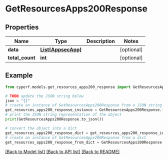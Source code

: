 # GetResourcesApps200Response


## Properties

Name | Type | Description | Notes
------------ | ------------- | ------------- | -------------
**data** | [**List[AppsecApp]**](AppsecApp.md) |  | [optional] 
**total_count** | **int** |  | [optional] 

## Example

```python
from cyperf.models.get_resources_apps200_response import GetResourcesApps200Response

# TODO update the JSON string below
json = "{}"
# create an instance of GetResourcesApps200Response from a JSON string
get_resources_apps200_response_instance = GetResourcesApps200Response.from_json(json)
# print the JSON string representation of the object
print(GetResourcesApps200Response.to_json())

# convert the object into a dict
get_resources_apps200_response_dict = get_resources_apps200_response_instance.to_dict()
# create an instance of GetResourcesApps200Response from a dict
get_resources_apps200_response_from_dict = GetResourcesApps200Response.from_dict(get_resources_apps200_response_dict)
```
[[Back to Model list]](../README.md#documentation-for-models) [[Back to API list]](../README.md#documentation-for-api-endpoints) [[Back to README]](../README.md)



